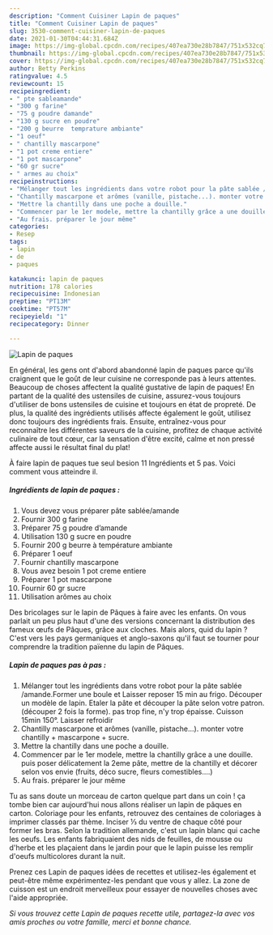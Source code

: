 ```yaml
---
description: "Comment Cuisiner Lapin de paques"
title: "Comment Cuisiner Lapin de paques"
slug: 3530-comment-cuisiner-lapin-de-paques
date: 2021-01-30T04:44:31.684Z
image: https://img-global.cpcdn.com/recipes/407ea730e28b7847/751x532cq70/lapin-de-paques-photo-principale-de-la-recette.jpg
thumbnail: https://img-global.cpcdn.com/recipes/407ea730e28b7847/751x532cq70/lapin-de-paques-photo-principale-de-la-recette.jpg
cover: https://img-global.cpcdn.com/recipes/407ea730e28b7847/751x532cq70/lapin-de-paques-photo-principale-de-la-recette.jpg
author: Betty Perkins
ratingvalue: 4.5
reviewcount: 15
recipeingredient:
- " pte sableamande"
- "300 g farine"
- "75 g poudre damande"
- "130 g sucre en poudre"
- "200 g beurre  temprature ambiante"
- "1 oeuf"
- " chantilly mascarpone"
- "1 pot creme entiere"
- "1 pot mascarpone"
- "60 gr sucre"
- " armes au choix"
recipeinstructions:
- "Mélanger tout les ingrédients dans votre robot pour la pâte sablée /amande.Former une boule et Laisser reposer 15 min au frigo. Découper un modèle de lapin. Etaler la pâte et découper la pâte selon votre patron. (découper 2 fois la forme). pas trop fine, n&#39;y trop épaisse. Cuisson 15min 150°. Laisser refroidir"
- "Chantilly mascarpone et arômes (vanille, pistache...). monter votre chantilly + mascarpone + sucre."
- "Mettre la chantilly dans une poche a douille."
- "Commencer par le 1er modele, mettre la chantilly grâce a une douille. puis poser délicatement la 2eme pâte, mettre de la chantilly et décorer selon vos envie (fruits, déco sucre, fleurs comestibles....)"
- "Au frais. préparer le jour même"
categories:
- Resep
tags:
- lapin
- de
- paques

katakunci: lapin de paques 
nutrition: 178 calories
recipecuisine: Indonesian
preptime: "PT13M"
cooktime: "PT57M"
recipeyield: "1"
recipecategory: Dinner

---
```



![Lapin de paques](https://img-global.cpcdn.com/recipes/407ea730e28b7847/751x532cq70/lapin-de-paques-photo-principale-de-la-recette.jpg)

En général, les gens ont d'abord abandonné lapin de paques parce qu'ils craignent que le goût de leur cuisine ne corresponde pas à leurs attentes. Beaucoup de choses affectent la qualité gustative de lapin de paques! En partant de la qualité des ustensiles de cuisine, assurez-vous toujours d'utiliser de bons ustensiles de cuisine et toujours en état de propreté. De plus, la qualité des ingrédients utilisés affecte également le goût, utilisez donc toujours des ingrédients frais. Ensuite, entraînez-vous pour reconnaître les différentes saveurs de la cuisine, profitez de chaque activité culinaire de tout cœur, car la sensation d'être excité, calme et non pressé affecte aussi le résultat final du plat!

<!--inarticleads1-->

À faire lapin de paques tue seul besion 11 Ingrédients et 5 pas. Voici comment vous atteindre il.

##### Ingrédients de lapin de paques :

1. Vous devez vous préparer  pâte sablée/amande
1. Fournir 300 g farine
1. Préparer 75 g poudre d’amande
1. Utilisation 130 g sucre en poudre
1. Fournir 200 g beurre à température ambiante
1. Préparer 1 oeuf
1. Fournir  chantilly mascarpone
1. Vous avez besoin 1 pot creme entiere
1. Préparer 1 pot mascarpone
1. Fournir 60 gr sucre
1. Utilisation  arômes au choix


Des bricolages sur le lapin de Pâques à faire avec les enfants. On vous parlait un peu plus haut d&#39;une des versions concernant la distribution des fameux œufs de Pâques, grâce aux cloches. Mais alors, quid du lapin ? C&#39;est vers les pays germaniques et anglo-saxons qu&#39;il faut se tourner pour comprendre la tradition païenne du lapin de Pâques. 

<!--inarticleads2-->

##### Lapin de paques pas à pas :

1. Mélanger tout les ingrédients dans votre robot pour la pâte sablée /amande.Former une boule et Laisser reposer 15 min au frigo. Découper un modèle de lapin. Etaler la pâte et découper la pâte selon votre patron. (découper 2 fois la forme). pas trop fine, n&#39;y trop épaisse. Cuisson 15min 150°. Laisser refroidir
1. Chantilly mascarpone et arômes (vanille, pistache...). monter votre chantilly + mascarpone + sucre.
1. Mettre la chantilly dans une poche a douille.
1. Commencer par le 1er modele, mettre la chantilly grâce a une douille. puis poser délicatement la 2eme pâte, mettre de la chantilly et décorer selon vos envie (fruits, déco sucre, fleurs comestibles....)
1. Au frais. préparer le jour même


Tu as sans doute un morceau de carton quelque part dans un coin ! ça tombe bien car aujourd&#39;hui nous allons réaliser un lapin de pâques en carton. Coloriage pour les enfants, retrouvez des centaines de coloriages à imprimer classés par thème. Inciser ⅓ du ventre de chaque côté pour former les bras. Selon la tradition allemande, c&#39;est un lapin blanc qui cache les oeufs. Les enfants fabriquaient des nids de feuilles, de mousse ou d&#39;herbe et les plaçaient dans le jardin pour que le lapin puisse les remplir d&#39;oeufs multicolores durant la nuit. 

<!--inarticleads1-->

<p>
Prenez ces Lapin de paques idées de recettes et utilisez-les également et peut-être même expérimentez-les pendant que vous y allez. La zone de cuisson est un endroit merveilleux pour essayer de nouvelles choses avec l'aide appropriée.
</p>

<p>
<i>Si vous trouvez cette Lapin de paques recette utile, partagez-la avec vos amis proches ou votre famille, merci et bonne chance.</i>
</p>

